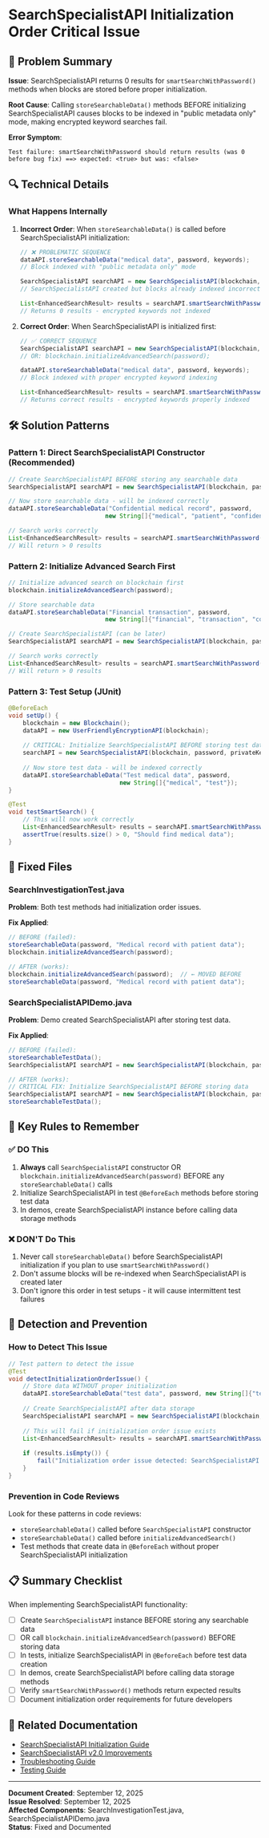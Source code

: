 # SearchSpecialistAPI Initialization Order Critical Issue

## 🚨 Problem Summary

**Issue**: SearchSpecialistAPI returns 0 results for `smartSearchWithPassword()` methods when blocks are stored before proper initialization.

**Root Cause**: Calling `storeSearchableData()` methods BEFORE initializing SearchSpecialistAPI causes blocks to be indexed in "public metadata only" mode, making encrypted keyword searches fail.

**Error Symptom**:
```
Test failure: smartSearchWithPassword should return results (was 0 before bug fix) ==> expected: <true> but was: <false>
```

## 🔍 Technical Details

### What Happens Internally

1. **Incorrect Order**: When `storeSearchableData()` is called before SearchSpecialistAPI initialization:
   ```java
   // ❌ PROBLEMATIC SEQUENCE
   dataAPI.storeSearchableData("medical data", password, keywords);
   // Block indexed with "public metadata only" mode
   
   SearchSpecialistAPI searchAPI = new SearchSpecialistAPI(blockchain, password, privateKey);
   // SearchSpecialistAPI created but blocks already indexed incorrectly
   
   List<EnhancedSearchResult> results = searchAPI.smartSearchWithPassword("medical", password);
   // Returns 0 results - encrypted keywords not indexed
   ```

2. **Correct Order**: When SearchSpecialistAPI is initialized first:
   ```java
   // ✅ CORRECT SEQUENCE  
   SearchSpecialistAPI searchAPI = new SearchSpecialistAPI(blockchain, password, privateKey);
   // OR: blockchain.initializeAdvancedSearch(password);
   
   dataAPI.storeSearchableData("medical data", password, keywords);
   // Block indexed with proper encrypted keyword indexing
   
   List<EnhancedSearchResult> results = searchAPI.smartSearchWithPassword("medical", password);
   // Returns correct results - encrypted keywords properly indexed
   ```

## 🛠️ Solution Patterns

### Pattern 1: Direct SearchSpecialistAPI Constructor (Recommended)

```java
// Create SearchSpecialistAPI BEFORE storing any searchable data
SearchSpecialistAPI searchAPI = new SearchSpecialistAPI(blockchain, password, privateKey);

// Now store searchable data - will be indexed correctly
dataAPI.storeSearchableData("Confidential medical record", password, 
                           new String[]{"medical", "patient", "confidential"});

// Search works correctly
List<EnhancedSearchResult> results = searchAPI.smartSearchWithPassword("medical", password);
// Will return > 0 results
```

### Pattern 2: Initialize Advanced Search First

```java
// Initialize advanced search on blockchain first
blockchain.initializeAdvancedSearch(password);

// Store searchable data
dataAPI.storeSearchableData("Financial transaction", password, 
                           new String[]{"financial", "transaction", "confidential"});

// Create SearchSpecialistAPI (can be later)
SearchSpecialistAPI searchAPI = new SearchSpecialistAPI(blockchain, password, privateKey);

// Search works correctly
List<EnhancedSearchResult> results = searchAPI.smartSearchWithPassword("financial", password);
// Will return > 0 results
```

### Pattern 3: Test Setup (JUnit)

```java
@BeforeEach
void setUp() {
    blockchain = new Blockchain();
    dataAPI = new UserFriendlyEncryptionAPI(blockchain);
    
    // CRITICAL: Initialize SearchSpecialistAPI BEFORE storing test data
    searchAPI = new SearchSpecialistAPI(blockchain, password, privateKey);
    
    // Now store test data - will be indexed correctly
    dataAPI.storeSearchableData("Test medical data", password, 
                               new String[]{"medical", "test"});
}

@Test
void testSmartSearch() {
    // This will now work correctly
    List<EnhancedSearchResult> results = searchAPI.smartSearchWithPassword("medical", password);
    assertTrue(results.size() > 0, "Should find medical data");
}
```

## 🔧 Fixed Files

### SearchInvestigationTest.java
**Problem**: Both test methods had initialization order issues.

**Fix Applied**:
```java
// BEFORE (failed):
storeSearchableData(password, "Medical record with patient data");
blockchain.initializeAdvancedSearch(password);

// AFTER (works):
blockchain.initializeAdvancedSearch(password);  // ← MOVED BEFORE
storeSearchableData(password, "Medical record with patient data");
```

### SearchSpecialistAPIDemo.java
**Problem**: Demo created SearchSpecialistAPI after storing test data.

**Fix Applied**:
```java
// BEFORE (failed):
storeSearchableTestData();
SearchSpecialistAPI searchAPI = new SearchSpecialistAPI(blockchain, password, privateKey);

// AFTER (works):
// CRITICAL FIX: Initialize SearchSpecialistAPI BEFORE storing data
SearchSpecialistAPI searchAPI = new SearchSpecialistAPI(blockchain, password, privateKey);
storeSearchableTestData();
```

## 🎯 Key Rules to Remember

### ✅ DO This
1. **Always** call `SearchSpecialistAPI` constructor OR `blockchain.initializeAdvancedSearch(password)` BEFORE any `storeSearchableData()` calls
2. Initialize SearchSpecialistAPI in test `@BeforeEach` methods before storing test data
3. In demos, create SearchSpecialistAPI instance before calling data storage methods

### ❌ DON'T Do This
1. Never call `storeSearchableData()` before SearchSpecialistAPI initialization if you plan to use `smartSearchWithPassword()`
2. Don't assume blocks will be re-indexed when SearchSpecialistAPI is created later
3. Don't ignore this order in test setups - it will cause intermittent test failures

## 🧪 Detection and Prevention

### How to Detect This Issue
```java
// Test pattern to detect the issue
@Test
void detectInitializationOrderIssue() {
    // Store data WITHOUT proper initialization
    dataAPI.storeSearchableData("test data", password, new String[]{"test"});
    
    // Create SearchSpecialistAPI after data storage
    SearchSpecialistAPI searchAPI = new SearchSpecialistAPI(blockchain, password, privateKey);
    
    // This will fail if initialization order issue exists
    List<EnhancedSearchResult> results = searchAPI.smartSearchWithPassword("test", password);
    
    if (results.isEmpty()) {
        fail("Initialization order issue detected: SearchSpecialistAPI created after data storage");
    }
}
```

### Prevention in Code Reviews
Look for these patterns in code reviews:
- `storeSearchableData()` called before `SearchSpecialistAPI` constructor
- `storeSearchableData()` called before `initializeAdvancedSearch()`
- Test methods that create data in `@BeforeEach` without proper SearchSpecialistAPI initialization

## 📋 Summary Checklist

When implementing SearchSpecialistAPI functionality:

- [ ] Create `SearchSpecialistAPI` instance BEFORE storing any searchable data
- [ ] OR call `blockchain.initializeAdvancedSearch(password)` BEFORE storing data
- [ ] In tests, initialize SearchSpecialistAPI in `@BeforeEach` before test data creation
- [ ] In demos, create SearchSpecialistAPI before calling data storage methods
- [ ] Verify `smartSearchWithPassword()` methods return expected results
- [ ] Document initialization order requirements for future developers

## 🔗 Related Documentation

- [SearchSpecialistAPI Initialization Guide](SEARCHSPECIALISTAPI_INITIALIZATION_GUIDE.md)
- [SearchSpecialistAPI v2.0 Improvements](SEARCHSPECIALISTAPI_IMPROVEMENTS_V2.md) 
- [Troubleshooting Guide](TROUBLESHOOTING_GUIDE.md)
- [Testing Guide](TESTING.md)

---

**Document Created**: September 12, 2025  
**Issue Resolved**: September 12, 2025  
**Affected Components**: SearchInvestigationTest.java, SearchSpecialistAPIDemo.java  
**Status**: Fixed and Documented